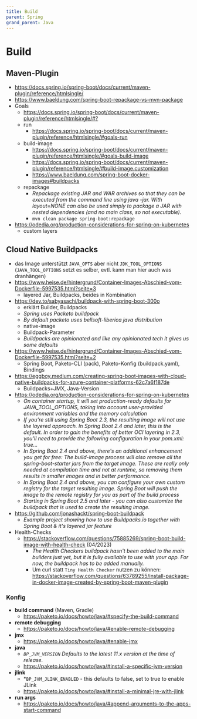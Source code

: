 ```yaml
---
title: Build
parent: Spring
grand_parent: Java
---
```


# Build

## Maven-Plugin
- <https://docs.spring.io/spring-boot/docs/current/maven-plugin/reference/htmlsingle/>
- <https://www.baeldung.com/spring-boot-repackage-vs-mvn-package>
- Goals
  - <https://docs.spring.io/spring-boot/docs/current/maven-plugin/reference/htmlsingle/#?> 
  - run
    - <https://docs.spring.io/spring-boot/docs/current/maven-plugin/reference/htmlsingle/#goals-run> 
  - build-image
    - <https://docs.spring.io/spring-boot/docs/current/maven-plugin/reference/htmlsingle/#goals-build-image>
    - <https://docs.spring.io/spring-boot/docs/current/maven-plugin/reference/htmlsingle/#build-image.customization>
    - <https://www.baeldung.com/spring-boot-docker-images#buildpacks> 
  - repackage
    - *Repackage existing JAR and WAR archives so that they can be executed from the command line using java -jar. With layout=NONE can also be used simply to package a JAR with nested dependencies (and no main class, so not executable).*
    - `mvn clean package spring-boot:repackage`
- <https://odedia.org/production-considerations-for-spring-on-kubernetes>
  - custom layers 


## Cloud Native Buildpacks
- das Image unterstützt `JAVA_OPTS` aber nicht `JDK_TOOL_OPTIONS` (`JAVA_TOOL_OPTIONS` setzt es selber, evtl. kann man hier auch was dranhängen)
- <https://www.heise.de/hintergrund/Container-Images-Abschied-vom-Dockerfile-5997535.html?seite=3>
  - layered Jar, Buildpacks, beides in Kombination
- <https://dev.to/sabyasachi/buildpack-with-spring-boot-300o>
  - erklärt Builder, Buildpacks
  - *Spring uses Packeto buildpack*
  - *By default packeto uses bellsoft-liberica java distribution*
  - native-image
  - Buildpack-Parameter
  - *Buildpacks are opinionated and like any opinionated tech it gives us some defaults*
- <https://www.heise.de/hintergrund/Container-Images-Abschied-vom-Dockerfile-5997535.html?seite=2>
  - Spring Boot, Paketo-CLI (pack), Paketo-Konfig (buildpack.yaml), Bindings
- <https://eggboy.medium.com/creating-spring-boot-images-with-cloud-native-buildpacks-for-azure-container-platforms-62c7a6f187de>
  - Buildpacks+JMX, Java-Version
- <https://odedia.org/production-considerations-for-spring-on-kubernetes>
  - *On container startup, it will set production-ready defaults for JAVA_TOOL_OPTIONS, taking into account user-provided environment variables and the memory calculation*
  - *If you're still using Spring Boot 2.3, the resulting image will not use the layered approach. In Spring Boot 2.4 and later, this is the default. In order to gain the benefits of better OCI layering in 2.3, you'll need to provide the following configuration in your pom.xml: <layers><enabled>true...*
  - *In Spring Boot 2.4 and above, there's an additional enhancement you get for free: The build-image process will also remove all the spring-boot-starter jars from the target image. These are really only needed at compilation time and not at runtime, so removing them results in smaller images and in better performance.*
  - *In Spring Boot 2.4 and above, you can configure your own custom registry for the target resulting image. Spring Boot will push the image to the remote registry for you as part of the build process*
  - *Starting in Spring Boot 2.5 and later - you can also customize the buildpack that is used to create the resulting image.*
- <https://github.com/jonashackt/spring-boot-buildpack>
  - *Example project showing how to use Buildpacks.io together with Spring Boot & it's layered jar feature*
- Health-Checks
  - <https://stackoverflow.com/questions/75885269/spring-boot-build-image-with-health-check> (04/2023)
    - *The Health Checkers buildpack hasn't been added to the main builders just yet, but it is fully available to use with your app. For now, the buildpack has to be added manually.*
    - Um curl statt `Tiny Health Checker` nutzen zu können: <https://stackoverflow.com/questions/63789255/install-package-in-docker-image-created-by-spring-boot-maven-plugin>
  

### Konfig
- **build command** (Maven, Gradle)
  - <https://paketo.io/docs/howto/java/#specify-the-build-command>
- **remote debugging**
  - <https://paketo.io/docs/howto/java/#enable-remote-debugging>
- **jmx**
  - <https://paketo.io/docs/howto/java/#enable-jmx>
- **java**
  - *`BP_JVM_VERSION` Defaults to the latest 11.x version at the time of release.*
  - <https://paketo.io/docs/howto/java/#install-a-specific-jvm-version>
- **jlink**
  - *`BP_JVM_JLINK_ENABLED` - this defaults to false, set to true to enable JLink
  - <https://paketo.io/docs/howto/java/#install-a-minimal-jre-with-jlink>
- **run args**
  - <https://paketo.io/docs/howto/java/#append-arguments-to-the-apps-start-command>
